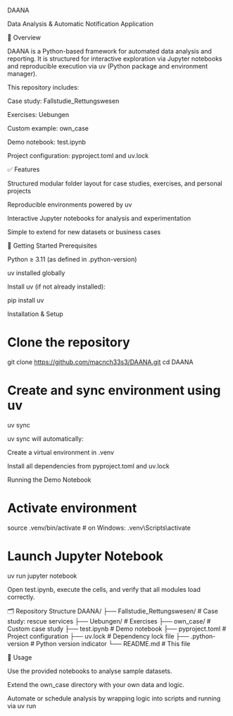 DAANA

Data Analysis & Automatic Notification Application

🚀 Overview

DAANA is a Python-based framework for automated data analysis and reporting.
It is structured for interactive exploration via Jupyter notebooks and reproducible execution via uv (Python package and environment manager).

This repository includes:

Case study: Fallstudie_Rettungswesen

Exercises: Uebungen

Custom example: own_case

Demo notebook: test.ipynb

Project configuration: pyproject.toml and uv.lock

✅ Features

Structured modular folder layout for case studies, exercises, and personal projects

Reproducible environments powered by uv

Interactive Jupyter notebooks for analysis and experimentation

Simple to extend for new datasets or business cases

🧪 Getting Started
Prerequisites

Python ≥ 3.11 (as defined in .python-version)

uv
 installed globally

Install uv (if not already installed):

pip install uv

Installation & Setup
# Clone the repository
git clone https://github.com/macnch33s3/DAANA.git
cd DAANA

# Create and sync environment using uv
uv sync


uv sync will automatically:

Create a virtual environment in .venv

Install all dependencies from pyproject.toml and uv.lock

Running the Demo Notebook
# Activate environment
source .venv/bin/activate     # on Windows: .venv\Scripts\activate

# Launch Jupyter Notebook
uv run jupyter notebook


Open test.ipynb, execute the cells, and verify that all modules load correctly.

🗂 Repository Structure
DAANA/
├── Fallstudie_Rettungswesen/    # Case study: rescue services
├── Uebungen/                    # Exercises
├── own_case/                    # Custom case study
├── test.ipynb                   # Demo notebook
├── pyproject.toml               # Project configuration
├── uv.lock                      # Dependency lock file
├── .python-version              # Python version indicator
└── README.md                    # This file

🎯 Usage

Use the provided notebooks to analyse sample datasets.

Extend the own_case directory with your own data and logic.

Automate or schedule analysis by wrapping logic into scripts and running via uv run <script>.

Example:

uv run python scripts/analyse.py

🛠 Configuration & Customisation

Add or update dependencies:

uv add pandas numpy jupyter


Remove dependencies:

uv remove <package>


Update all dependencies:

uv lock --upgrade


Modify pyproject.toml to define metadata, dependencies, and scripts.

📚 Recommended Workflow

Clone repository

Run uv sync

Test environment via uv run jupyter notebook

Explore Fallstudie_Rettungswesen or Uebungen

Build your own case under own_case

Extend or automate via scripts or scheduled jobs

🤖 Future Enhancements

CLI for non-interactive execution

Integration with databases or APIs

Reporting dashboards (Streamlit / Dash)

Continuous integration workflows

📄 License & Contribution

Specify your license here (e.g., MIT or Apache 2.0).

Contributions are welcome — fork, branch, and open a pull request.
